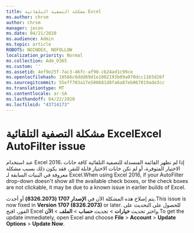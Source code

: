 ```yaml
---
title: مشكلة التصفية التلقائية Excel
ms.author: chrsm
author: chrsm
manager: jecon
ms.date: 04/21/2020
ms.audience: Admin
ms.topic: article
ROBOTS: NOINDEX, NOFOLLOW
localization_priority: Normal
ms.collection: Adm_O365
ms.custom: ''
ms.assetid: 4ef9e25f-7ac3-46fc-af90-cb24ad1c99ce
ms.openlocfilehash: 10566c6ddd69d1e1002193b09a070dcc1103d26f
ms.sourcegitcommit: 55eff703a17e500681d8fa6a87eb067019ade3cc
ms.translationtype: MT
ms.contentlocale: ar-SA
ms.lasthandoff: 04/22/2020
ms.locfileid: "43714173"
---
```

# <a name="excel-autofilter-issue"></a><span data-ttu-id="a6a12-102">مشكلة التصفية التلقائية Excel</span><span class="sxs-lookup"><span data-stu-id="a6a12-102">Excel AutoFilter issue</span></span>

<span data-ttu-id="a6a12-103">عند استخدام Excel 2016، إذا لم تظهر القائمة المنسدلة للتصفية التلقائية كافة خانات الاختيار المتوفرة، أو لم تكن خانات الاختيار قابلة للنقر، فقد يكون ذلك بسبب مشكلة معروفة في البنيات السابقة لـ Excel.</span><span class="sxs-lookup"><span data-stu-id="a6a12-103">When using Excel 2016, if your AutoFilter drop-down doesn't show all the available check boxes, or the check boxes are not clickable, it may be due to a known issue in earlier builds of Excel.</span></span> 
  
<span data-ttu-id="a6a12-104">يتم إصلاح هذه المشكلة الآن في **الإصدار 1707 (8326.2073)** أو أحدث.</span><span class="sxs-lookup"><span data-stu-id="a6a12-104">This issue is now fixed in **Version 1707 (8326.2073)** or later.</span></span> <span data-ttu-id="a6a12-105">للحصول على التحديث على الفور، افتح Excel واختر تحديث **خيارات** \> تحديث **حساب** \> **الملف** \> **الآن**.</span><span class="sxs-lookup"><span data-stu-id="a6a12-105">To get the update immediately, open Excel and choose **File** \> **Account** \> **Update Options** \> **Update Now**.</span></span>
  

